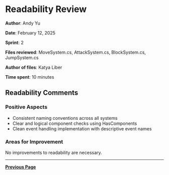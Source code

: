﻿# Readability Review

**Author**: Andy Yu

**Date**: February 12, 2025

**Sprint**: 2

**Files reviewed**: MoveSystem.cs, AttackSystem.cs, BlockSystem.cs, JumpSystem.cs

**Author of files**: Katya Liber

**Time spent**: 10 minutes

## Readability Comments

### Positive Aspects

- Consistent naming conventions across all systems
- Clear and logical component checks using HasComponents
- Clean event handling implementation with descriptive event names

### Areas for Improvement

No improvements to readability are necessary.

---

[**Previous Page**](../README.md)
